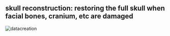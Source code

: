 ## skull reconstruction: restoring the full skull when facial bones, cranium, etc are damaged  










![datacreation](https://github.com/Jianningli/medshapenet-feedback/blob/main/assets/skull_reconstruction.png)
